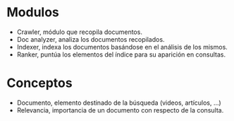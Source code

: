 # Modulos
- Crawler, módulo que recopila documentos.
- Doc analyzer, analiza los documentos recopilados.
- Indexer, indexa los documentos basándose en el análisis de los mismos.
- Ranker, puntúa los elementos del índice para su aparición en consultas.
# Conceptos
- Documento, elemento destinado de la búsqueda (videos, artículos, …)
- Relevancia, importancia de un documento con respecto de la consulta.

